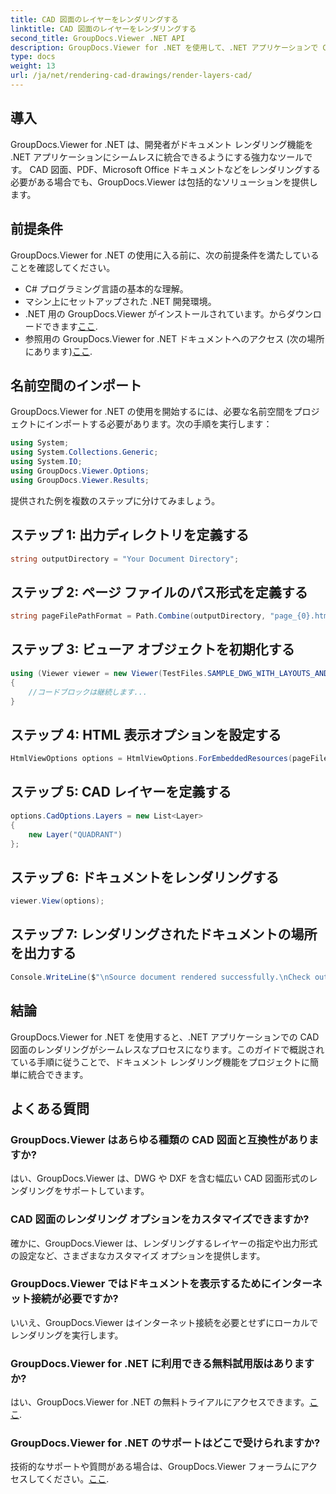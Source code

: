 ```yaml
---
title: CAD 図面のレイヤーをレンダリングする
linktitle: CAD 図面のレイヤーをレンダリングする
second_title: GroupDocs.Viewer .NET API
description: GroupDocs.Viewer for .NET を使用して、.NET アプリケーションで CAD 図面をシームレスにレンダリングします。レンダリング オプションを調べたり、レイヤーをカスタマイズしたりできます。
type: docs
weight: 13
url: /ja/net/rendering-cad-drawings/render-layers-cad/
---
```

## 導入
GroupDocs.Viewer for .NET は、開発者がドキュメント レンダリング機能を .NET アプリケーションにシームレスに統合できるようにする強力なツールです。 CAD 図面、PDF、Microsoft Office ドキュメントなどをレンダリングする必要がある場合でも、GroupDocs.Viewer は包括的なソリューションを提供します。
## 前提条件
GroupDocs.Viewer for .NET の使用に入る前に、次の前提条件を満たしていることを確認してください。
- C# プログラミング言語の基本的な理解。
- マシン上にセットアップされた .NET 開発環境。
-  .NET 用の GroupDocs.Viewer がインストールされています。からダウンロードできます[ここ](https://releases.groupdocs.com/viewer/net/).
- 参照用の GroupDocs.Viewer for .NET ドキュメントへのアクセス (次の場所にあります)[ここ](https://reference.groupdocs.com/viewer/net/).

## 名前空間のインポート
GroupDocs.Viewer for .NET の使用を開始するには、必要な名前空間をプロジェクトにインポートする必要があります。次の手順を実行します：

```csharp
using System;
using System.Collections.Generic;
using System.IO;
using GroupDocs.Viewer.Options;
using GroupDocs.Viewer.Results;
```

提供された例を複数のステップに分けてみましょう。
## ステップ 1: 出力ディレクトリを定義する
```csharp
string outputDirectory = "Your Document Directory";
```
## ステップ 2: ページ ファイルのパス形式を定義する
```csharp
string pageFilePathFormat = Path.Combine(outputDirectory, "page_{0}.html");
```
## ステップ 3: ビューア オブジェクトを初期化する
```csharp
using (Viewer viewer = new Viewer(TestFiles.SAMPLE_DWG_WITH_LAYOUTS_AND_LAYERS))
{
    //コードブロックは継続します...
}
```
## ステップ 4: HTML 表示オプションを設定する
```csharp
HtmlViewOptions options = HtmlViewOptions.ForEmbeddedResources(pageFilePathFormat);
```
## ステップ 5: CAD レイヤーを定義する
```csharp
options.CadOptions.Layers = new List<Layer>
{
    new Layer("QUADRANT")
};
```
## ステップ 6: ドキュメントをレンダリングする
```csharp
viewer.View(options);
```
## ステップ 7: レンダリングされたドキュメントの場所を出力する
```csharp
Console.WriteLine($"\nSource document rendered successfully.\nCheck output in {outputDirectory}.");
```

## 結論
GroupDocs.Viewer for .NET を使用すると、.NET アプリケーションでの CAD 図面のレンダリングがシームレスなプロセスになります。このガイドで概説されている手順に従うことで、ドキュメント レンダリング機能をプロジェクトに簡単に統合できます。
## よくある質問
### GroupDocs.Viewer はあらゆる種類の CAD 図面と互換性がありますか?
はい、GroupDocs.Viewer は、DWG や DXF を含む幅広い CAD 図面形式のレンダリングをサポートしています。
### CAD 図面のレンダリング オプションをカスタマイズできますか?
確かに、GroupDocs.Viewer は、レンダリングするレイヤーの指定や出力形式の設定など、さまざまなカスタマイズ オプションを提供します。
### GroupDocs.Viewer ではドキュメントを表示するためにインターネット接続が必要ですか?
いいえ、GroupDocs.Viewer はインターネット接続を必要とせずにローカルでレンダリングを実行します。
### GroupDocs.Viewer for .NET に利用できる無料試用版はありますか?
はい、GroupDocs.Viewer for .NET の無料トライアルにアクセスできます。[ここ](https://releases.groupdocs.com/).
### GroupDocs.Viewer for .NET のサポートはどこで受けられますか?
技術的なサポートや質問がある場合は、GroupDocs.Viewer フォーラムにアクセスしてください。[ここ](https://forum.groupdocs.com/c/viewer/9).
